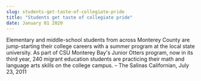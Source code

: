 ```yaml
---
slug: students-get-taste-of-collegiate-pride
title: "Students get taste of collegiate pride"
date: January 01 2020
---
```


<p>Elementary and middle-school students from across Monterey County are jump-starting their college careers with a summer program at the local state university. As part of CSU Monterey Bay's Junior Otters program, now in its third year, 240 migrant education students are practicing their math and language arts skills on the college campus. – The Salinas Californian, July 23, 2011
</p>
